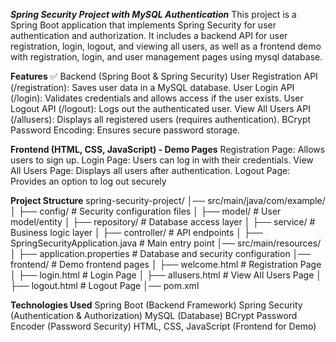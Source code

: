 ***Spring Security Project with MySQL Authentication***
This project is a Spring Boot application that implements Spring Security for user authentication and authorization. It includes a backend API for user registration, login, logout, and viewing all users, as well as a frontend demo with registration, login, and user management pages using mysql database.

**Features**
✅ Backend (Spring Boot & Spring Security)
User Registration API (/registration): Saves user data in a MySQL database.
User Login API (/login): Validates credentials and allows access if the user exists.
User Logout API (/logout): Logs out the authenticated user.
View All Users API (/allusers): Displays all registered users (requires authentication).
BCrypt Password Encoding: Ensures secure password storage.

**Frontend (HTML, CSS, JavaScript) - Demo Pages**
Registration Page: Allows users to sign up.
Login Page: Users can log in with their credentials.
View All Users Page: Displays all users after authentication.
Logout Page: Provides an option to log out securely

**Project Structure**
spring-security-project/
│── src/main/java/com/example/
│   ├── config/               # Security configuration files
│   ├── model/                # User model/entity
│   ├── repository/           # Database access layer
│   ├── service/              # Business logic layer
│   ├── controller/           # API endpoints
│   ├── SpringSecurityApplication.java  # Main entry point
│── src/main/resources/
│   ├── application.properties  # Database and security configuration
│── frontend/                 # Demo frontend pages
│   ├── welcome.html            # Registration Page
│   ├── login.html            # Login Page
│   ├── allusers.html            # View All Users Page
│   ├── logout.html           # Logout Page
│── pom.xml    

**Technologies Used**
Spring Boot (Backend Framework)
Spring Security (Authentication & Authorization)
MySQL (Database)
BCrypt Password Encoder (Password Security)
HTML, CSS, JavaScript (Frontend for Demo)
